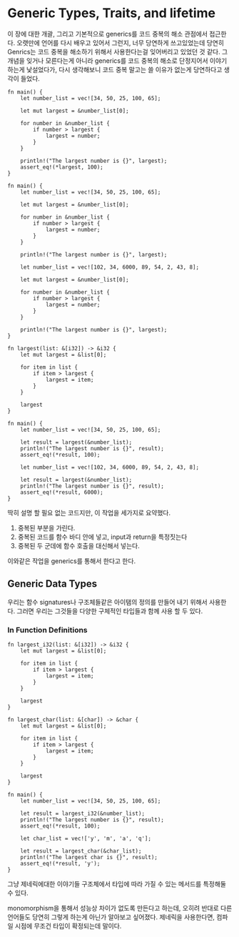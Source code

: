 # Generic Types, Traits, and lifetime

이 장에 대한 개괄, 그리고 기본적으로 generics를 코드 중복의 해소 관점에서 접근한다.
오랫만에 언어를 다시 배우고 있어서 그런지, 너무 당연하게 쓰고있었는데 당연히 Genrics는 코드 중복을 해소하기 위해서 사용한다는걸 잊어버리고 있었던 것 같다. 그 개념을 잊거나 모른다는게 아니라 generics를 코드 중복의 해소로 단정지어서 이야기하는게 낯설었다가, 다시 생각해보니 코드 중복 말고는 쓸 이유가 없는게 당연하다고 생각이 들었다.

```
fn main() {
    let number_list = vec![34, 50, 25, 100, 65];

    let mut largest = &number_list[0];

    for number in &number_list {
        if number > largest {
            largest = number;
        }
    }

    println!("The largest number is {}", largest);
    assert_eq!(*largest, 100);
}

```


```
fn main() {
    let number_list = vec![34, 50, 25, 100, 65];

    let mut largest = &number_list[0];

    for number in &number_list {
        if number > largest {
            largest = number;
        }
    }

    println!("The largest number is {}", largest);

    let number_list = vec![102, 34, 6000, 89, 54, 2, 43, 8];

    let mut largest = &number_list[0];

    for number in &number_list {
        if number > largest {
            largest = number;
        }
    }

    println!("The largest number is {}", largest);
}

```

```
fn largest(list: &[i32]) -> &i32 {
    let mut largest = &list[0];

    for item in list {
        if item > largest {
            largest = item;
        }
    }

    largest
}

fn main() {
    let number_list = vec![34, 50, 25, 100, 65];

    let result = largest(&number_list);
    println!("The largest number is {}", result);
    assert_eq!(*result, 100);

    let number_list = vec![102, 34, 6000, 89, 54, 2, 43, 8];

    let result = largest(&number_list);
    println!("The largest number is {}", result);
    assert_eq!(*result, 6000);
}

```

딱히 설명 할 필요 없는 코드지만, 이 작업을 세가지로 요약했다.
1. 중복된 부분을 가린다.
2. 중복된 코드를 함수 바디 안에 넣고, input과 return을 특정짓는다
3. 중복된 두 군데에 함수 호출을 대신해서 넣는다.

이와같은 작업을 generics를 통해서 한다고 한다.

## Generic Data Types
우리는 함수 signatures나 구조체들같은 아이탬의 정의를 만들어 내기 위해서 사용한다.
그러면 우리는 그것들을 다양한 구체적인 타입들과 함께 사용 할 두 있다.

### In Function Definitions

```
fn largest_i32(list: &[i32]) -> &i32 {
    let mut largest = &list[0];

    for item in list {
        if item > largest {
            largest = item;
        }
    }

    largest
}

fn largest_char(list: &[char]) -> &char {
    let mut largest = &list[0];

    for item in list {
        if item > largest {
            largest = item;
        }
    }

    largest
}

fn main() {
    let number_list = vec![34, 50, 25, 100, 65];

    let result = largest_i32(&number_list);
    println!("The largest number is {}", result);
    assert_eq!(*result, 100);

    let char_list = vec!['y', 'm', 'a', 'q'];

    let result = largest_char(&char_list);
    println!("The largest char is {}", result);
    assert_eq!(*result, 'y');
}
```

그냥 제네릭에대한 이야기들
구조체에서 타입에 따라 가질 수 있는 메서드를 특정해둘 수 있다.

monomorphism을 통해서 성능상 차이가 없도록 만든다고 하는데,
오히려 반대로 다른 언어들도 당연히 그렇게 하는게 아닌가 알아보고 싶어졌다.
제네릭을 사용한다면, 컴파일 시점에 무조건 타입이 확정되는데 말이다.

